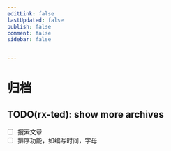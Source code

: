 ```yaml
---
editLink: false
lastUpdated: false
publish: false
comment: false
sidebar: false


---
```

# 归档

## TODO(rx-ted): show more archives

- [ ] 搜索文章
- [ ] 排序功能，如编写时间，字母
